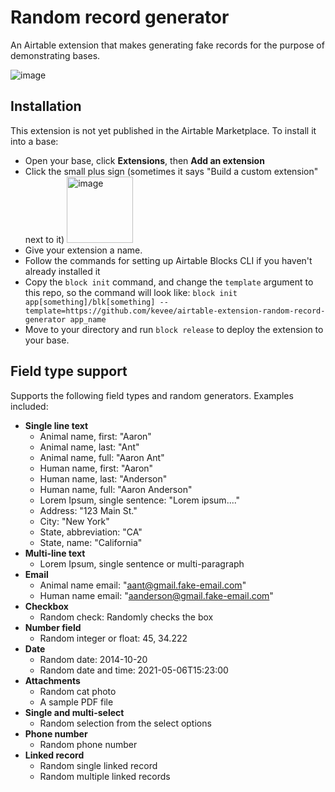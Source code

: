 # Random record generator

An Airtable extension that makes generating fake records for the purpose of demonstrating bases.

![image](https://user-images.githubusercontent.com/270536/190019329-b7c008df-ca32-4f25-85e8-1153966e8a26.png)

## Installation

This extension is not yet published in the Airtable Marketplace. To install it into a base:

- Open your base, click **Extensions**, then **Add an extension**
- Click the small plus sign (sometimes it says "Build a custom extension" next to it)
  <img width="106" alt="image" src="https://user-images.githubusercontent.com/270536/191860246-6acdbdf0-a2c1-4b27-8ba1-cb7ee74870e8.png">
- Give your extension a name.
- Follow the commands for setting up Airtable Blocks CLI if you haven't already installed it
- Copy the `block init` command, and change the `template` argument to this repo, so the command will look like:
  `block init app[something]/blk[something] --template=https://github.com/kevee/airtable-extension-random-record-generator app_name`
- Move to your directory and run `block release` to deploy the extension to your base.


## Field type support

Supports the following field types and random generators. Examples included:

- **Single line text**
  - Animal name, first: "Aaron"
  - Animal name, last: "Ant"
  - Animal name, full: "Aaron Ant"
  - Human name, first: "Aaron"
  - Human name, last: "Anderson"
  - Human name, full: "Aaron Anderson"
  - Lorem Ipsum, single sentence: "Lorem ipsum...."
  - Address: "123 Main St."
  - City: "New York"
  - State, abbreviation: "CA"
  - State, name: "California"
- **Multi-line text**
  - Lorem Ipsum, single sentence or multi-paragraph
- **Email**
  - Animal name email: "aant@gmail.fake-email.com"
  - Human name email: "aanderson@gmail.fake-email.com"
- **Checkbox**
  - Random check: Randomly checks the box
- **Number field**
  - Random integer or float: 45, 34.222
- **Date**
  - Random date: 2014-10-20
  - Random date and time: 2021-05-06T15:23:00
- **Attachments**
  - Random cat photo
  - A sample PDF file
- **Single and multi-select**
  - Random selection from the select options
- **Phone number**
  - Random phone number
- **Linked record**
  - Random single linked record
  - Random multiple linked records
